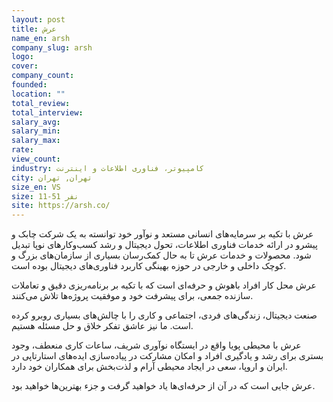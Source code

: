 ```yaml
---
layout: post
title: عرش
name_en: arsh
company_slug: arsh
logo: 
cover: 
company_count:
founded:
location: ""
total_review: 
total_interview: 
salary_avg: 
salary_min: 
salary_max: 
rate: 
view_count: 
industry: کامپیوتر، فناوری اطلاعات و اینترنت
city: تهران, تهران
size_en: VS
size: 11-51 نفر
site: https://arsh.co/
---
```


عرش با تکیه بر سرمایه‌های انسانی مستعد و نوآور خود توانسته به یک شرکت چابک و پیشرو در ارائه خدمات فناوری اطلاعات، تحول دیجیتال و رشد کسب‌وکارهای نوپا تبدیل شود. محصولات و خدمات عرش تا به حال کمک‌رسان بسیاری از سازمان‌های بزرگ و کوچک داخلی و خارجی در حوزه بهینگی کاربرد فناوری‌های دیجیتال بوده است.

عرش محل کار افراد باهوش و حرفه‌ای است که با تکیه بر برنامه‌ریزی دقیق و تعاملات سازنده جمعی، برای پیشرفت خود و موفقیت پروژه‌ها تلاش می‌کنند.

صنعت دیجیتال، زندگی‌های فردی، اجتماعی و کاری را با چالش‌های بسیاری روبرو کرده است. ما نیز عاشق تفکر خلاق و حل مسئله هستیم.

عرش با محیطی پویا واقع در ایستگاه نوآوری شریف، ساعات کاری منعطف، وجود بستری برای رشد و یادگیری افراد و امکان مشارکت در پیاده‌سازی ایده‌های استارتاپی در ایران و اروپا، سعی در ایجاد محیطی آرام و لذت‌بخش برای همکاران خود دارد.

عرش جایی است که در آن از حرفه‌ای‌ها یاد خواهید گرفت و جزء بهترین‌ها خواهید بود.
